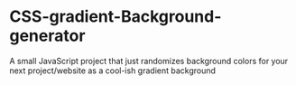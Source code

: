 # CSS-gradient-Background-generator
A small JavaScript project that just randomizes background colors for your next project/website as a cool-ish gradient background
